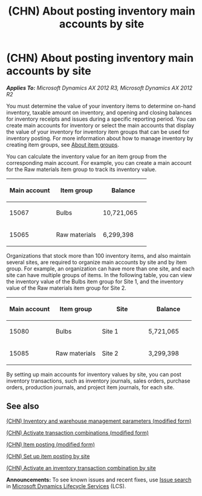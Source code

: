 ﻿---
title: (CHN) About posting inventory main accounts by site
TOCTitle: (CHN) About posting inventory main accounts by site
ms:assetid: b586a0a1-2b40-42ea-ba50-e04823b72840
ms:mtpsurl: https://technet.microsoft.com/en-us/library/JJ664103(v=AX.60)
ms:contentKeyID: 49384686
ms.date: 04/18/2014
mtps_version: v=AX.60
f1_keywords:
- CN - 00006
---

# (CHN) About posting inventory main accounts by site 


_**Applies To:** Microsoft Dynamics AX 2012 R3, Microsoft Dynamics AX 2012 R2_

You must determine the value of your inventory items to determine on-hand inventory, taxable amount on inventory, and opening and closing balances for inventory receipts and issues during a specific reporting period. You can create main accounts for inventory or select the main accounts that display the value of your inventory for inventory item groups that can be used for inventory posting. For more information about how to manage inventory by creating item groups, see [About item groups](about-item-groups.md).

You can calculate the inventory value for an item group from the corresponding main account. For example, you can create a main account for the Raw materials item group to track its inventory value.

<table>
<colgroup>
<col style="width: 33%" />
<col style="width: 33%" />
<col style="width: 33%" />
</colgroup>
<thead>
<tr class="header">
<th><p>Main account</p></th>
<th><p>Item group</p></th>
<th><p>Balance</p></th>
</tr>
</thead>
<tbody>
<tr class="odd">
<td><p>15067</p></td>
<td><p>Bulbs</p></td>
<td><p>10,721,065</p></td>
</tr>
<tr class="even">
<td><p>15065</p></td>
<td><p>Raw materials</p></td>
<td><p>6,299,398</p></td>
</tr>
</tbody>
</table>


Organizations that stock more than 100 inventory items, and also maintain several sites, are required to organize main accounts by site and by item group. For example, an organization can have more than one site, and each site can have multiple groups of items. In the following table, you can view the inventory value of the Bulbs item group for Site 1, and the inventory value of the Raw materials item group for Site 2.

<table>
<colgroup>
<col style="width: 25%" />
<col style="width: 25%" />
<col style="width: 25%" />
<col style="width: 25%" />
</colgroup>
<thead>
<tr class="header">
<th><p>Main account</p></th>
<th><p>Item group</p></th>
<th><p>Site</p></th>
<th><p>Balance</p></th>
</tr>
</thead>
<tbody>
<tr class="odd">
<td><p>15080</p></td>
<td><p>Bulbs</p></td>
<td><p>Site 1</p></td>
<td><p>5,721,065</p></td>
</tr>
<tr class="even">
<td><p>15085</p></td>
<td><p>Raw materials</p></td>
<td><p>Site 2</p></td>
<td><p>3,299,398</p></td>
</tr>
</tbody>
</table>


By setting up main accounts for inventory values by site, you can post inventory transactions, such as inventory journals, sales orders, purchase orders, production journals, and project item journals, for each site.

## See also

[(CHN) Inventory and warehouse management parameters (modified form)](https://technet.microsoft.com/en-us/library/jj664079\(v=ax.60\))

[(CHN) Activate transaction combinations (modified form)](https://technet.microsoft.com/en-us/library/jj664107\(v=ax.60\))

[(CHN) Item posting (modified form)](https://technet.microsoft.com/en-us/library/jj664026\(v=ax.60\))

[(CHN) Set up item posting by site](chn-set-up-item-posting-by-site.md)

[(CHN) Activate an inventory transaction combination by site](chn-activate-an-inventory-transaction-combination-by-site.md)

  
**Announcements:** To see known issues and recent fixes, use [Issue search](http://go.microsoft.com/fwlink/?linkid=389258) in [Microsoft Dynamics Lifecycle Services](http://go.microsoft.com/fwlink/?linkid=306505) (LCS).

